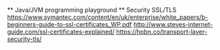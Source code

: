 ** Java/JVM programming playground **
Security
SSL/TLS
https://www.symantec.com/content/en/uk/enterprise/white_papers/b-beginners-guide-to-ssl-certificates_WP.pdf
http://www.steves-internet-guide.com/ssl-certificates-explained/
https://hpbn.co/transport-layer-security-tls/
